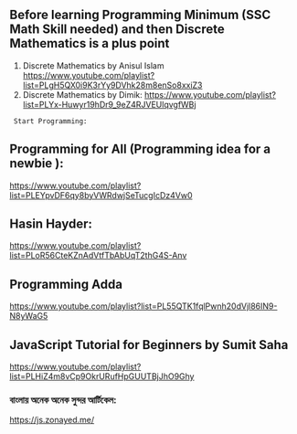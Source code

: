 ## Before learning Programming Minimum (SSC Math Skill needed) and then Discrete Mathematics is a plus point
1. Discrete Mathematics by Anisul Islam https://www.youtube.com/playlist?list=PLgH5QX0i9K3rYy9DVhk28m8enSo8xxiZ3
2. Discrete Mathematics by Dimik: https://www.youtube.com/playlist?list=PLYx-Huwyr19hDr9_9eZ4RJVEUlqvgfWBj

`` Start Programming:``
## Programming for All (Programming idea for a newbie ):
https://www.youtube.com/playlist?list=PLEYpvDF6qy8byVWRdwjSeTucgIcDz4Vw0

## Hasin Hayder: 
https://www.youtube.com/playlist?list=PLoR56CteKZnAdVtfTbAbUqT2thG4S-Anv

## Programming Adda
https://www.youtube.com/playlist?list=PL55QTK1fqlPwnh20dVjl86IN9-N8yWaG5

## JavaScript Tutorial for Beginners by Sumit Saha
https://www.youtube.com/playlist?list=PLHiZ4m8vCp9OkrURufHpGUUTBjJhO9Ghy

### বাংলায় অনেক অনেক সুন্দর আর্টিকেল: 
https://js.zonayed.me/


